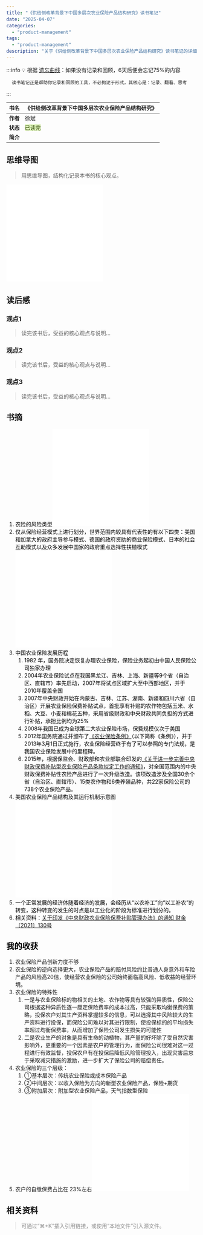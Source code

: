 ```yaml
---
title: "《供给侧改革背景下中国多层次农业保险产品结构研究》读书笔记"
date: "2025-04-07"
categories: 
  - "product-management"
tags:
  - "product-management"
description: "关于《供给侧改革背景下中国多层次农业保险产品结构研究》读书笔记的详细介绍"
---
```


:::info
💡  根据 [遗忘曲线](https://baike.baidu.com/item/%E9%81%97%E5%BF%98%E6%9B%B2%E7%BA%BF/7278665?fr=aladdin)：如果没有记录和回顾，6天后便会忘记75%的内容

      读书笔记正是帮助你记录和回顾的工具，不必拘泥于形式，其核心是：记录、翻看、思考

:::



| **书名** | 《供给侧改革背景下中国多层次农业保险产品结构研究》 |
| --- | --- |
| **作者** | 徐斌 |
| **状态** | <font style="background:#DBF1B7;color:#2A4200">已读完</font> |
| **简介** |  |


## 思维导图
> 用思维导图，结构化记录本书的核心观点。
>

![占位图](/assets/images/product-management/2025-04-07-《供给侧改革背景下中国多层次农业保险产品结构研究》读书笔记/placeholder.png)

## 读后感
### 观点1
> 读完该书后，受益的核心观点与说明...
>

### 观点2
> 读完该书后，受益的核心观点与说明...
>

### 观点3
> 读完该书后，受益的核心观点与说明...
>

## 书摘
1. <font style="color:#000000;">农险的风险类型</font>![占位图](/assets/images/product-management/2025-04-07-《供给侧改革背景下中国多层次农业保险产品结构研究》读书笔记/placeholder.png)
2. <font style="color:#000000;">仅从保险经营模式上进行划分，世界范围内较具有代表性的有以下四类：美国和加拿大的政府主导参与模式、德国的政府资助的商业保险模式、日本的社会互助模式以及众多发展中国家的政府重点选择性扶植模式</font>![占位图](/assets/images/product-management/2025-04-07-《供给侧改革背景下中国多层次农业保险产品结构研究》读书笔记/placeholder.png)
3. <font style="color:#000000;">中国农业保险发展历程</font>
    1. <font style="color:#000000;">1982 年，国务院决定恢复办理农业保险，保险业务起初由中国人民保险公司独家办理</font>
    2. <font style="color:#000000;">2004年农业保险试点在我国黑龙江、吉林、上海、新疆等9个省（自治区、直辖市）率先启动，2007年将试点区域扩大至中西部地区，并于2010年覆盖全国</font>
    3. <font style="color:#000000;">2007年中央财政开始在内蒙古、吉林、江苏、湖南、新疆和四川六省（自治区）开展农业保险保费补贴试点，首批享有补贴的农作物包括玉米、水稻、大豆、小麦和棉花五种，采用省级财政和中央财政共同负担的方式进行补贴，承担比例均为25%</font>
    4. <font style="color:#000000;">2008年我国已成为全球第二大农业保险市场，保费规模仅次于美国</font>
    5. <font style="color:#000000;">2012年国务院通过并颁布了</font>[《农业保险条例》](https://www.gov.cn/zhengce/content/2012-11/16/content_1760.htm)<font style="color:#000000;">（以下简称《条例》），并于2013年3月1日正式施行，农业保险经营终于有了可以参照的专门法规，是我国农业保险发展中的里程碑。</font>
    6. <font style="color:#000000;">2015年，根据保监会、财政部和农业部联合印发的</font>[《关于进一步完善中央财政保费补贴型农业保险产品条款拟定工作的通知》](http://www.cninsurancelaw.org/html/baoxianfaguisudi/jianguandongtai/2015/0404/229.html)<font style="color:#000000;">，对全国范围内的中央财政保费补贴性农险产品进行了一次升级改造。该项改造涉及全国30余个省（自治区、直辖市）、15类农作物和6类养殖品种，共22家保险公司的738个农业保险产品。</font>
4. <font style="color:#000000;">美国农业保险产品结构及其运行机制示意图</font>![占位图](/assets/images/product-management/2025-04-07-《供给侧改革背景下中国多层次农业保险产品结构研究》读书笔记/placeholder.png)
5. <font style="color:#000000;">一个正常发展的经济体随着经济的发展，会经历从“以农补工”向“以工补农”的转变，这种转变的发生的时点是以工业化的阶段为标准进行划分的。</font>
6. <font style="color:#000000;">相关资料：</font>[关于印发《中央财政农业保险保费补贴管理办法》的通知 财金〔2021〕130号](https://www.gov.cn/zhengce/zhengceku/2022-01/07/content_5666866.htm)

<font style="color:#000000;"></font>

## <font style="color:#000000;">我的收获</font>
1. 农业保险产品创新力度不够
2. 农业保险的逆向选择更大，农业保险产品的赔付风险约比普通人身意外和车险产品的风险高20倍，使经营农业保险的公司始终面临高风险、低收益的经营环境。
3. 农业保险的特殊性
    1. 一是与农业保险标的物相关的土地、农作物等具有较强的异质性，保险公司根据这种异质性逐一厘定保险费率的成本过高，只能采取均衡保费的策略，投保农户对其生产资料掌握较多的信息，可以选择其中风险较大的生产资料进行投保，而保险公司难以对其进行限制，使投保标的的平均损失率超过均衡保费率，从而增加了保险公司发生损失的可能性
    2. 二是农业生产的对象是具有生命的动植物，其产量的好坏除了受自然灾害影响外，更重要的一个因素是农户的管理行为，而保险公司很难对这一过程进行有效监督，投保农户有在投保后降低风险管理投入，出现灾害后怠于采取减灾措施的激励，进一步扩大了保险公司的赔偿责任。
4. 农业保险的三个层级：
    1. ①基本层次：传统农业保险或成本保险产品
    2. ②中间层次：以收入保险为方向的新型农业保险产品，保险+期货
    3. ③附加层次：附加型农业保险产品，天气指数型保险
5. 农户的自缴保费占比在 23%左右![占位图](/assets/images/product-management/2025-04-07-《供给侧改革背景下中国多层次农业保险产品结构研究》读书笔记/placeholder.png)

## 相关资料
> <font style="color:#8C8C8C;">可通过“⌘+K”插入引用链接，或使用“本地文件”引入源文件。</font>
>





